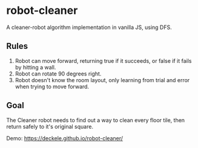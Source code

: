 # robot-cleaner

A cleaner-robot algorithm implementation in vanilla JS, using DFS.

## Rules

1. Robot can move forward, returning true if it succeeds, or false if it fails by hitting a wall.
2. Robot can rotate 90 degrees right.
3. Robot doesn't know the room layout, only learning from trial and error when trying to move forward.

## Goal

The Cleaner robot needs to find out a way to clean every floor tile, then return safely to it's original square.

Demo: <https://deckele.github.io/robot-cleaner/>
